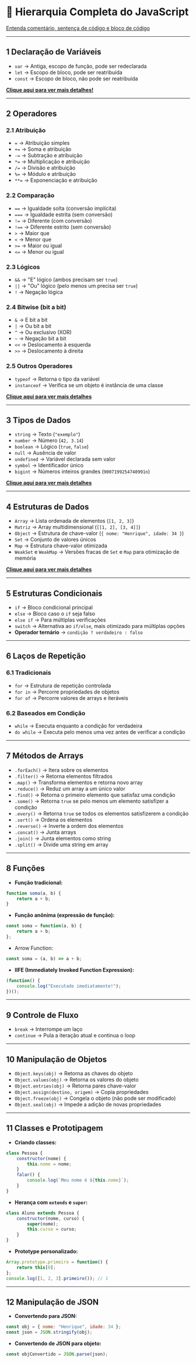 # 📌 Hierarquia Completa do JavaScript

[Entenda comentário, sentença de código e bloco de código](comentario-sentenca-bloco.md)

---
## 1 Declaração de Variáveis

- `var` → Antiga, escopo de função, pode ser redeclarada
- `let` → Escopo de bloco, pode ser reatribuída
- `const` → Escopo de bloco, não pode ser reatribuída

[**Clique aqui para ver mais detalhes!**](variavel.md)

---
## 2 Operadores

### 2.1 Atribuição

- `=` → Atribuição simples
- `+=` → Soma e atribuição
- `-=` → Subtração e atribuição
- `*=` → Multiplicação e atribuição
- `/=` → Divisão e atribuição
- `%=` → Módulo e atribuição
- `**=` → Exponenciação e atribuição
### 2.2 Comparação

- `==` → Igualdade solta (conversão implícita)
- `===` → Igualdade estrita (sem conversão)
- `!=` → Diferente (com conversão)
- `!==` → Diferente estrito (sem conversão)
- `>` → Maior que
- `<` → Menor que
- `>=` → Maior ou igual
- `<=` → Menor ou igual
### 2.3 Lógicos

- `&&` → "E" lógico (ambos precisam ser `true`)
- `||` → "Ou" lógico (pelo menos um precisa ser `true`)
- `!` → Negação lógica
### 2.4 Bitwise (bit a bit)

- `&` → E bit a bit
- `|` → Ou bit a bit
- `^` → Ou exclusivo (XOR)
- `~` → Negação bit a bit
- `<<` → Deslocamento à esquerda
- `>>` → Deslocamento à direita
### 2.5 Outros Operadores

- `typeof` → Retorna o tipo da variável
- `instanceof` → Verifica se um objeto é instância de uma classe

[**Clique aqui para ver mais detalhes**](operadores.md)

---
## 3 Tipos de Dados

- `string` → Texto (`"exemplo"`)
- `number` → Número (`42, 3.14`)
- `boolean` → Lógico (`true`, `false`)
- `null` → Ausência de valor
- `undefined` → Variável declarada sem valor
- `symbol` → Identificador único
- `bigint` → Números inteiros grandes (`9007199254740991n`)

[**Clique aqui para ver mais detalhes**](tipos-de-dados-primitivos.md)

---
## 4 Estruturas de Dados

- `Array` → Lista ordenada de elementos (`[1, 2, 3]`)
- `Matriz` → Array multidimensional (`[[1, 2], [3, 4]]`)
- `Object` → Estrutura de chave-valor (`{ nome: "Henrique", idade: 34 }`)
- `Set` → Conjunto de valores únicos
- `Map` → Estrutura chave-valor otimizada
- `WeakSet` e `WeakMap` → Versões fracas de `Set` e `Map` para otimização de memória

[**Clique aqui para ver mais detalhes**](tipos-de-estruturas-de-dados.md)

---
## 5 Estruturas Condicionais

- `if` → Bloco condicional principal
- `else` → Bloco caso o `if` seja falso
- `else if` → Para múltiplas verificações
- `switch` → Alternativa ao `if/else`, mais otimizado para múltiplas opções
- **Operador ternário** → `condição ? verdadeiro : falso`

---
## 6 Laços de Repetição

### 6.1 Tradicionais

- `for` → Estrutura de repetição controlada
- `for in` → Percorre propriedades de objetos
- `for of` → Percorre valores de arrays e iteráveis

### 6.2 Baseados em Condição

- `while` → Executa enquanto a condição for verdadeira
- `do while` → Executa pelo menos uma vez antes de verificar a condição

---
## 7 Métodos de Arrays

- `.forEach()` → Itera sobre os elementos
- `.filter()` → Retorna elementos filtrados
- `.map()` → Transforma elementos e retorna novo array
- `.reduce()` → Reduz um array a um único valor
- `.find()` → Retorna o primeiro elemento que satisfaz uma condição
- `.some()` → Retorna `true` se pelo menos um elemento satisfizer a condição
- `.every()` → Retorna `true` se todos os elementos satisfizerem a condição
- `.sort()` → Ordena os elementos
- `.reverse()` → Inverte a ordem dos elementos
- `.concat()` → Junta arrays
- `.join()` → Junta elementos como string
- `.split()` → Divide uma string em array

---
## **8 Funções**

- **Função tradicional:**

```js
function soma(a, b) {
	return a + b;
}
```

- **Função anônima (expressão de função):**

```js
const soma = function(a, b) {
	return a + b;
};
```

- Arrow Function:

```js
const soma = (a, b) => a + b;
```

- **IIFE (Immediately Invoked Function Expression):**

```js
(function() {
	console.log("Executado imediatamente!");
})();
```

---
## 9 Controle de Fluxo

- `break` → Interrompe um laço
- `continue` → Pula a iteração atual e continua o loop

---
## 10 Manipulação de Objetos

- `Object.keys(obj)` → Retorna as chaves do objeto
- `Object.values(obj)` → Retorna os valores do objeto
- `Object.entries(obj)` → Retorna pares chave-valor
- `Object.assign(destino, origem)` → Copia propriedades
- `Object.freeze(obj)` → Congela o objeto (não pode ser modificado)
- `Object.seal(obj)` → Impede a adição de novas propriedades

---
## 11 Classes e Prototipagem

- **Criando classes:**

```js
class Pessoa {
	constructor(nome) {
		this.nome = nome;
	}
	falar() {
		console.log(`Meu nome é ${this.nome}`);
	}
}
```

- **Herança com `extends` e `super`:**

```js
class Aluno extends Pessoa {
	constructor(nome, curso) {
		super(nome);
		this.curso = curso;
	}
}
```

- **Prototype personalizado:**

```js
Array.prototype.primeiro = function() {
	return this[0];
};
console.log([1, 2, 3].primeiro()); // 1
```

---
## 12 Manipulação de JSON

- **Convertendo para JSON:**

```js
const obj = { nome: "Henrique", idade: 34 };
const json = JSON.stringify(obj);
```

- **Convertendo de JSON para objeto:**

```js
const objConvertido = JSON.parse(json);
```
